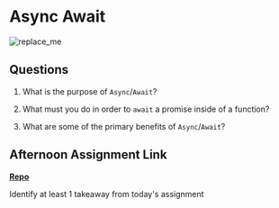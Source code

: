 # Async Await

![replace_me](https://codeworks.blob.core.windows.net/public/assets/img/illustrations/placeholder.svg)

## Questions

1. What is the purpose of `Async`/`Await`?

2. What must you do in order to  `await` a promise inside of a function?

3. What are some of the primary benefits of `Async`/`Await`?

## Afternoon Assignment Link

**[Repo](https://github.com/{{ghname}}/<ASSIGNMENT_REPO>)**

Identify at least 1 takeaway from today's assignment
